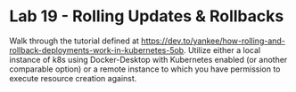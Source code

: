 # Lab 19 - Rolling Updates & Rollbacks

Walk through the tutorial defined at https://dev.to/yankee/how-rolling-and-rollback-deployments-work-in-kubernetes-5ob. Utilize either a local instance of k8s using Docker-Desktop with Kubernetes enabled (or another comparable option) or a remote instance to which you have permission to execute resource creation against.

